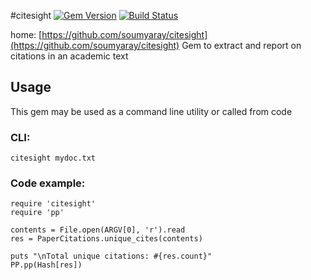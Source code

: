 #citesight
[![Gem Version](https://badge.fury.io/rb/citesight.svg)](http://badge.fury.io/rb/citesight)
[![Build Status](https://travis-ci.org/soumyaray/citesight.svg?branch=master)](https://travis-ci.org/soumyaray/citesight)

home: [https://github.com/soumyaray/citesight](https://github.com/soumyaray/citesight)
Gem to extract and report on citations in an academic text

## Usage
This gem may be used as a command line utility or called from code

### CLI:
    citesight mydoc.txt

### Code example:
    require 'citesight'
    require 'pp'

    contents = File.open(ARGV[0], 'r').read
    res = PaperCitations.unique_cites(contents)

    puts "\nTotal unique citations: #{res.count}"
    PP.pp(Hash[res])

